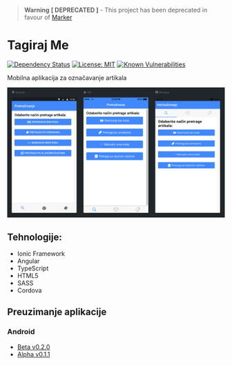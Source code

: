 > **Warning**
> **[ DEPRECATED ]** - This project has been deprecated in favour of [Marker](https://github.com/CroModder/marker)

# Tagiraj Me
[![Dependency Status](https://dependencyci.com/github/CroModder/tagiraj-me/badge)](https://dependencyci.com/github/CroModder/tagiraj-me)
[![License: MIT](https://img.shields.io/badge/License-MIT-blue.svg)](https://opensource.org/licenses/MIT)
[![Known Vulnerabilities](https://snyk.io/test/github/CroModder/tagiraj-me/badge.svg?targetFile=package.json)](https://snyk.io/test/github/CroModder/tagiraj-me?targetFile=package.json)

 Mobilna aplikacija za označavanje artikala

![Different platforms](https://raw.githubusercontent.com/CroModder/tagiraj-me/gh-pages/tagiraj_me_platforms.png)
##  Tehnologije:
- Ionic Framework
- Angular
- TypeScript
- HTML5
- SASS
- Cordova

## Preuzimanje aplikacije
### Android
- [Beta v0.2.0](https://github.com/CroModder/tagiraj-me/raw/apk/tagirajMe-beta.apk)
- [Alpha v0.1.1](https://github.com/CroModder/tagiraj-me/raw/apk/tagirajMe-alpha.apk)
